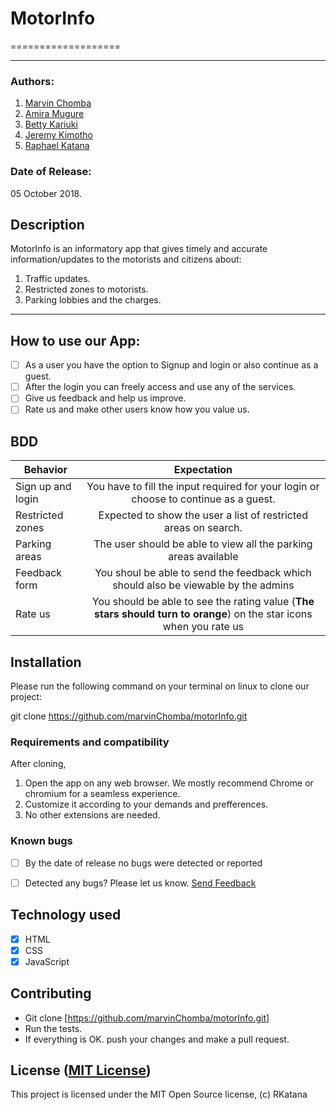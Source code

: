 # MotorInfo
===================

- - - -
### Authors:

1. [Marvin Chomba](https://github.com/marvinChomba)
2. [Amira Mugure](https://github.com/Tiffanymugure)
3. [Betty Kariuki](https://github.com/beattykariuki)
4. [Jeremy Kimotho](https://github.com/JeremyKimotho)
5. [Raphael Katana](https://github.com/RKatana)

### Date of Release:
05 October 2018.

## Description

MotorInfo is an informatory app that gives timely and accurate information/updates to the motorists and citizens about:

1. Traffic updates.
2. Restricted zones to motorists.
3. Parking lobbies and the charges.
------------------------------------------------------------------------

## How to use our App:

+ [ ] As a user you have the option to Signup and login or also continue as a guest.
+ [ ] After the login you can freely access and use any of the services.
+ [ ] Give us feedback and help us improve.
+ [ ] Rate us and make other users know how you value us.

## BDD

| Behavior | Expectation|
|----------|:-------------:|
|Sign up and login| You have to fill the input required for your login or choose to continue as a guest.|
|Restricted zones| Expected to show the user a list of restricted areas on search.|
|Parking areas| The user should be able to view all the parking areas available|
|Feedback form| You shoul be able to send the feedback which should also be viewable by the admins|
|Rate us| You should be able to see the rating value (**The stars should turn to orange**) on the star icons when you rate us|

## Installation

Please run the following command on your terminal on linux to clone our project:

git clone https://github.com/marvinChomba/motorInfo.git

### Requirements and compatibility

After cloning,
1. Open the app on any web browser. We mostly recommend Chrome or chromium for a seamless experience.
2. Customize it according to your demands and prefferences.
3. No other extensions are needed.

### Known bugs

+ [ ] By the date of release no bugs were detected or reported
+ [ ] Detected any bugs? Please let us know. [Send Feedback](roduor41@gmail.com)


## Technology used
+ [X] HTML
+ [X] CSS
+ [X] JavaScript

## Contributing

- Git clone [https://github.com/marvinChomba/motorInfo.git]
- Run the tests.
- If everything is OK. push your changes and make a pull request. 

## License ([MIT License](http://choosealicense.com/licenses/mit/))

This project is licensed under the MIT Open Source license, (c) RKatana